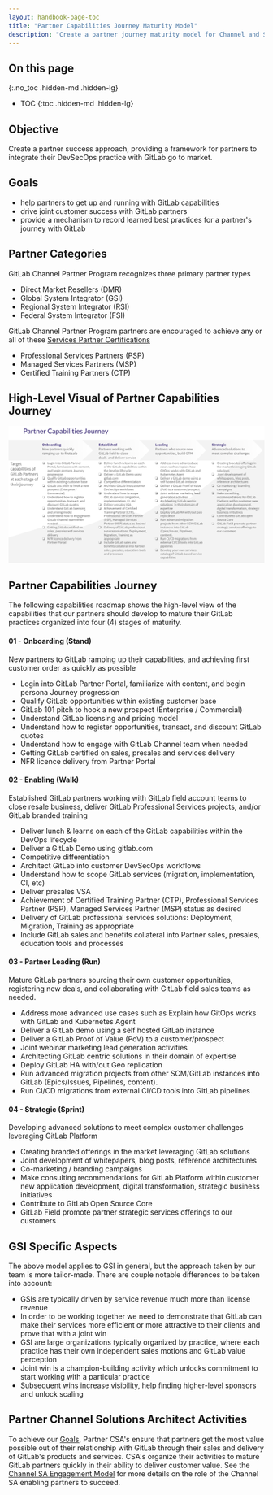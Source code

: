 ```yaml
---
layout: handbook-page-toc
title: "Partner Capabilities Journey Maturity Model"
description: "Create a partner journey maturity model for Channel and Systems Integrator partner"
---
```


## On this page
{:.no_toc .hidden-md .hidden-lg}

- TOC
{:toc .hidden-md .hidden-lg}

## Objective

Create a partner success approach, providing a framework for partners to integrate their DevSecOps practice with GitLab go to market.

## Goals

- help partners to get up and running with GitLab capabilities 
- drive joint customer success with GitLab partners
- provide a mechanism to record learned best practices for a partner's journey with GitLab
 
## Partner Categories

GitLab Channel Partner Program recognizes three primary partner types
- Direct Market Resellers (DMR)
- Global System Integrator (GSI)
- Regional System Integrator (RSI)
- Federal System Integrator (FSI)

GitLab Channel Partner Program partners are encouraged to achieve any or all of these [Services Partner Certifications](https://about.gitlab.com/handbook/resellers/services/)
- Professional Services Partners (PSP)
- Managed Services Partners (MSP)
- Certified Training Partners (CTP)

## High-Level Visual of Partner Capabilities Journey
![Partner Capabilities Journey](../images/partner-capabilities-journey_v3.png)

## Partner Capabilities Journey

The following capabilities roadmap shows the high-level view of the capabilities that our partners should develop to mature their GitLab practices organized into four (4) stages of maturity.

#### 01 - Onboarding (Stand)
New partners to GitLab ramping up their capabilities, and achieving first customer order as quickly as possible
- Login into GitLab Partner Portal, familiarize with content, and begin persona Journey progression
- Qualify GitLab opportunities within existing customer base
- GitLab 101 pitch to hook a new prospect (Enterprise / Commercial) 
- Understand GitLab licensing and pricing model
- Understand how to register opportunities, transact, and discount GitLab quotes
- Understand how to engage with GitLab Channel team when needed 
- Getting GitLab certified on sales, presales and services delivery
- NFR licence delivery from Partner Portal

#### 02 - Enabling (Walk)
Established GitLab partners working with GitLab field account teams to close resale business,  deliver GitLab Professional Services projects, and/or GitLab branded training
- Deliver lunch & learns on each of the GitLab capabilities within the DevOps lifecycle
- Deliver a GitLab Demo using gitlab.com
- Competitive differentiation
- Architect GitLab into customer DevSecOps workflows
- Understand how to scope GitLab services (migration, implementation, CI, etc)
- Deliver presales VSA
- Achievement of Certified Training Partner (CTP), Professional Services Partner (PSP), Managed Services Partner (MSP) status as desired
- Delivery of GitLab professional services solutions: Deployment, Migration, Training as appropriate
- Include GitLab sales and benefits collateral into Partner sales, presales, education tools and processes

#### 03 - Partner Leading (Run)
Mature GitLab partners sourcing their own customer opportunities, registering new deals, and collaborating with GitLab field sales teams as needed.
- Address more advanced use cases such as Explain how GitOps works with GitLab and Kubernetes Agent
- Deliver a GitLab demo using a self hosted GitLab instance
- Deliver a GitLab Proof of Value (PoV) to a customer/prospect
- Joint webinar marketing lead generation activities
- Architecting GitLab centric solutions in their domain of expertise
- Deploy GitLab HA with/out Geo replication
- Run advanced migration projects from other SCM/GitLab instances into GitLab (Epics/Issues, Pipelines, content). 
- Run CI/CD migrations from external CI/CD tools into GitLab pipelines

#### 04 - Strategic (Sprint)
Developing advanced solutions to meet complex customer challenges leveraging GitLab Platform
- Creating branded offerings in the market leveraging GitLab solutions
- Joint development of whitepapers, blog posts, reference architectures
- Co-marketing / branding campaigns
- Make consulting recommendations for GitLab Platform within customer new application development, digital transformation, strategic business initiatives
- Contribute to GitLab Open Source Core
- GitLab Field promote partner strategic services offerings to our customers

## GSI Specific Aspects

The above model applies to GSI in general, but the approach taken by our team is more tailor-made. There are couple notable differences to be taken into account:
- GSIs are typically driven by service revenue much more than license revenue
- In order to be working together we need to demonstrate that GitLab can make their services more efficient or more attractive to their clients and prove that with a joint win
- GSI are large organizations typically organized by practice, where each practice has their own independent sales motions and GitLab value perception
- Joint win is a champion-building activity which unlocks commitment to start working with a particular practice
- Subsequent wins increase visibility, help finding higher-level sponsors and unlock scaling

## Partner Channel Solutions Architect Activities

To achieve our [Goals](https://gitlab.com/-/ide/project/gitlab-com/www-gitlab-com/tree/partner-journey-maturity-model/-/sites/handbook/source/handbook/customer-success/partners/vision/index.html/#goals), Partner CSA's ensure that partners get the most value possible out of their relationship with GitLab through their sales and delivery of GitLab's products and services. CSA's organize their activities to mature GitLab partners quickly in their ability to deliver customer value.  See the [Channel SA Engagement Model](https://about.gitlab.com/handbook/customer-success/solutions-architects/processes/channel/) for more details on the role of the Channel SA enabling partners to succeed.


